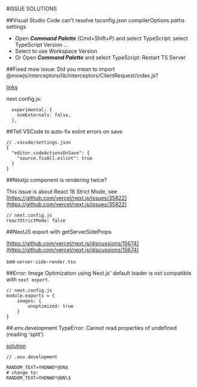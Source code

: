 #ISSUE SOLUTIONS

##Visual Studio Code can't resolve tsconfig.json compilerOptions.paths settings

- Open **_Command Palette_** (Cmd+Shift+P) and select TypeScript: select TypeScript Version ...
- Select to use Workspace Version
- Or Open **_Command Palette_** and select TypeScript: Restart TS Server

##Fixed msw issue: Did you mean to import @mswjs/interceptors/lib/interceptors/ClientRequest/index.js?

[links](https://pullanswer.com/questions/with-msw-unhandledrejection-error-err_unsupported_dir_import)

next.config.js:

```
  experimental: {
    esmExternals: false,
  },
```

##Tell VSCode to auto-fix eslint errors on save

```
// .vscode/settings.json
{
  "editor.codeActionsOnSave": {
    "source.fixAll.eslint": true
  }
}
```

##Nextjs component is rendering twice?

This issue is about React 18 Strict Mode, see [https://github.com/vercel/next.js/issues/35822](https://github.com/vercel/next.js/issues/35822)

```
// next.config.js
reactStrictMode: false
```

##NextJS export with getServerSideProps

[https://github.com/vercel/next.js/discussions/15674](https://github.com/vercel/next.js/discussions/15674)

see `server-side-render.tsx`

##Error: Image Optimization using Next.js' default loader is not compatible with `next export`.

```
// next.config.js
module.exports = {
    images: {
        unoptimized: true
    }
}
```

##.env.development TypeError: Cannot read properties of undefined (reading 'split')

[solution](https://github.com/motdotla/dotenv-expand/issues/65)

```
// .env.development

RANDOM_TEXT=YHDNWD*@DN$
# change to:
RANDOM_TEXT=YHDNWD*@DN\$
```

